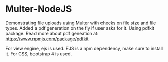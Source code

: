 # Multer-NodeJS
Demonstrating file uploads using Multer with checks on file size and file types. Added a pdf generation on the fly if user asks for it. Using pdfkit package. Read more about pdf geneation at: https://www.npmjs.com/package/pdfkit

For view engine, ejs is used. EJS is a npm dependency, make sure to install it. For CSS, bootstrap 4 is used.
